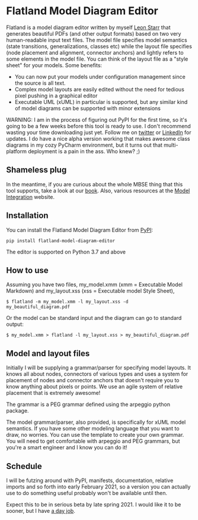 # Flatland Model Diagram Editor

Flatland is a model diagram editor written by myself [Leon Starr](mailto:leon_starr@modelint.com) that generates
beautiful PDFs (and other output formats) based on two very
human-readable input text files. The model file specifies model semantics
(state transitions, generalizations, classes etc)
while the layout file specifies (node placement and alignment, connector anchors) and lightly refers to some elements
in the model file. You can think of the layout file as a "style sheet" for your models.
Some benefits:

* You can now put your models under configuration management since the source is all text.
* Complex model layouts are easily edited without the need for tedious pixel pushing in a graphical editor
* Executable UML (xUML) in particular is supported, but any similar kind of model diagrams can be supported with
minor extensions

WARNING: I am in the process of figuring out PyPI for the first time, so it's going to be a few weeks before
this tool is ready to use. I don't recommend wasting your time downloading just yet. Follow me
on [twitter](https://twitter.com/Leon_Starr) or
[LinkedIn](https://linkedin.com/in/modelint) for updates. I do have a nice alpha version working that makes awesome class diagrams in my cozy PyCharm
environment, but it turns out that multi-platform deployment is a pain in the ass. Who knew? ;)

## Shameless plug

In the meantime, if you are curious about the whole MBSE thing that this tool supports, take a look at our [book](https://modelstocode.com).
Also, various resources at the [Model Integration](https://modelint.com/mbse) website.

## Installation

You can install the Flatland Model Diagram Editor from [PyPI](https://pypi.org/project/flatland-model-diagram-editor/):

    pip install flatland-model-diagram-editor

The editor is supported on Python 3.7 and above

## How to use

Assuming you have two files, my_model.xmm (xmm = Executable Model Markdown) and my_layout.xss (xss = Executable model Style Sheet),

    $ flatland -m my_model.xmm -l my_layout.xss -d my_beautiful_diagram.pdf

Or the model can be standard input and the diagram can go to standard output:

    $ my_model.xmm > flatland -l my_layout.xss > my_beautiful_diagram.pdf

## Model and layout files

Initially I will be supplying a grammar/parser for specifying model layouts. It knows all about nodes, connectors
of various types and uses a system for placement of nodes and connector anchors that doesn't require you to know
anything about pixels or points. We use an agile system of relative placement that is extremely awesome!

The grammar is a PEG grammar defined using the arpeggio python package.

The model grammar/parser, also provided, is specifically for xUML model semantics. If you have some other modeling
language that you want to draw, no worries. You can use the template to create your own grammar. You will need
to get comfortable with arpeggio and PEG grammars, but you're a smart engineer and I know you can do it!

## Schedule

I will be futzing around with PyPI, manifests, documentation, relative imports and so forth into early February 2021,
so a version you can actually use to do something useful probably won't be available until then.

Expect this to be in serious beta by late spring 2021. I would like it to be sooner, but I
have [a day job](https://www.tri.global/).
